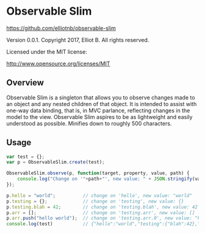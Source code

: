 # Observable Slim
https://github.com/elliotnb/observable-slim

Version 0.0.1. Copyright 2017, Elliot B. All rights reserved.

Licensed under the MIT license:

http://www.opensource.org/licenses/MIT

## Overview 
Observable Slim is a singleton that allows you to observe changes made to an object and any nested
children of that object. It is intended to assist with one-way data binding, that is, in MVC parlance, 
reflecting changes in the model to the view. Observable Slim aspires to be as lightweight and easily
understood as possible. Minifies down to roughly 500 characters.

## Usage

```javascript
var test = {};
var p = ObservableSlim.create(test);

ObservableSlim.observe(p, function(target, property, value, path) {
	console.log("Change on '"+path+"', new value: " + JSON.stringify(value));
});

p.hello = "world";  		// change on 'hello', new value: "world"
p.testing = {}; 			// change on 'testing', new value: {}
p.testing.blah = 42;		// change on 'testing.blah', new value: 42
p.arr = [];					// change on 'testing.arr', new value: []
p.arr.push("hello world");	// change on 'testing.arr.0', new value: "hello world"
console.log(test)			// {"hello":"world","testing":{"blah":42},"arr":["hello world"]}
```